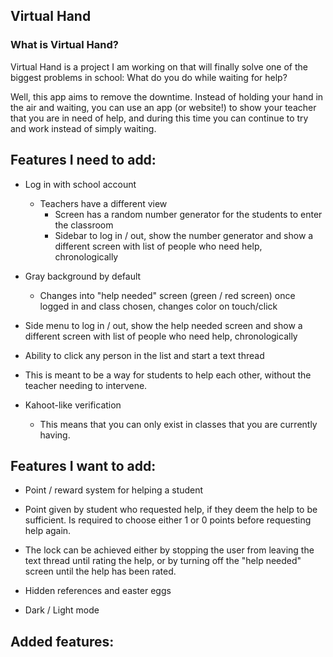 ## Virtual Hand

### What is Virtual Hand?

Virtual Hand is a project I am working on that will finally solve one of the biggest problems in school: What do you do while waiting for help?

Well, this app aims to remove the downtime. Instead of holding your hand in the air and waiting, you can use an app (or website!) to show your teacher 
that you are in need of help, and during this time you can continue to try and work instead of simply waiting.

## Features I need to add:

* Log in with school account
  * Teachers have a different view
    - Screen has a random number generator for the students to enter the classroom
    - Sidebar to log in / out, show the number generator and show a different screen with list of people who need help, chronologically

* Gray background by default
  * Changes into "help needed" screen (green / red screen) once logged in and class chosen, changes color on touch/click

* Side menu to log in / out, show the help needed screen and show a different screen with list of people who need help, chronologically
 * Ability to click any person in the list and start a text thread
  * This is meant to be a way for students to help each other, without the teacher needing to intervene.

* Kahoot-like verification
  * This means that you can only exist in classes that you are currently having.

## Features I want to add:

* Point / reward system for helping a student
 * Point given by student who requested help, if they deem the help to be sufficient. Is required to choose either 1 or 0 points before requesting help again.
  * The lock can be achieved either by stopping the user from leaving the text thread until rating the help, or by turning off the "help needed" screen until the help has been rated.

* Hidden references and easter eggs

* Dark / Light mode

## Added features:
